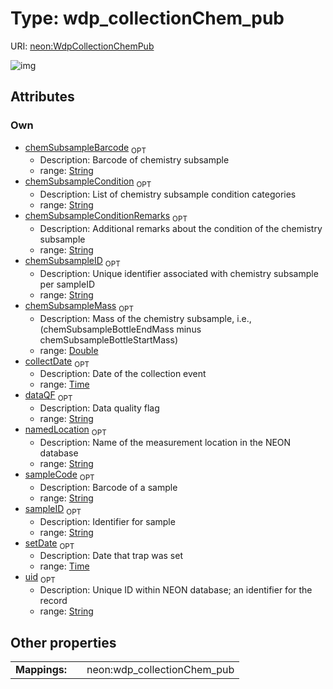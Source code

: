 
# Type: wdp_collectionChem_pub




URI: [neon:WdpCollectionChemPub](https://data.neonscience.org/WdpCollectionChemPub)


![img](http://yuml.me/diagram/nofunky;dir:TB/class/[WdpCollectionChemPub&#124;uid:string%20%3F;sampleID:string%20%3F;setDate:time%20%3F;collectDate:time%20%3F;chemSubsampleMass:double%20%3F;sampleCode:string%20%3F;chemSubsampleID:string%20%3F;chemSubsampleBarcode:string%20%3F;dataQF:string%20%3F;chemSubsampleCondition:string%20%3F;chemSubsampleConditionRemarks:string%20%3F;namedLocation:string%20%3F])

## Attributes


### Own

 * [chemSubsampleBarcode](chemSubsampleBarcode.md)  <sub>OPT</sub>
    * Description: Barcode of chemistry subsample
    * range: [String](types/String.md)
 * [chemSubsampleCondition](chemSubsampleCondition.md)  <sub>OPT</sub>
    * Description: List of chemistry subsample condition categories
    * range: [String](types/String.md)
 * [chemSubsampleConditionRemarks](chemSubsampleConditionRemarks.md)  <sub>OPT</sub>
    * Description: Additional remarks about the condition of the chemistry subsample
    * range: [String](types/String.md)
 * [chemSubsampleID](chemSubsampleID.md)  <sub>OPT</sub>
    * Description: Unique identifier associated with chemistry subsample per sampleID
    * range: [String](types/String.md)
 * [chemSubsampleMass](chemSubsampleMass.md)  <sub>OPT</sub>
    * Description: Mass of the chemistry subsample, i.e.,  (chemSubsampleBottleEndMass minus chemSubsampleBottleStartMass)
    * range: [Double](types/Double.md)
 * [collectDate](collectDate.md)  <sub>OPT</sub>
    * Description: Date of the collection event
    * range: [Time](types/Time.md)
 * [dataQF](dataQF.md)  <sub>OPT</sub>
    * Description: Data quality flag
    * range: [String](types/String.md)
 * [namedLocation](namedLocation.md)  <sub>OPT</sub>
    * Description: Name of the measurement location in the NEON database
    * range: [String](types/String.md)
 * [sampleCode](sampleCode.md)  <sub>OPT</sub>
    * Description: Barcode of a sample
    * range: [String](types/String.md)
 * [sampleID](sampleID.md)  <sub>OPT</sub>
    * Description: Identifier for sample
    * range: [String](types/String.md)
 * [setDate](setDate.md)  <sub>OPT</sub>
    * Description: Date that trap was set
    * range: [Time](types/Time.md)
 * [uid](uid.md)  <sub>OPT</sub>
    * Description: Unique ID within NEON database; an identifier for the record
    * range: [String](types/String.md)

## Other properties

|  |  |  |
| --- | --- | --- |
| **Mappings:** | | neon:wdp_collectionChem_pub |

